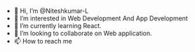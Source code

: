 - 👋 Hi, I’m @Niteshkumar-L
- 👀 I’m interested in Web Development And App Development
- 🌱 I’m currently learning React.
- 💞️ I’m looking to collaborate on Web application.
- 📫 How to reach me 

<!---
Niteshkumar-L/Niteshkumar-L is a ✨ special ✨ repository because its `README.md` (this file) appears on your GitHub profile.
You can click the Preview link to take a look at your changes.
--->
